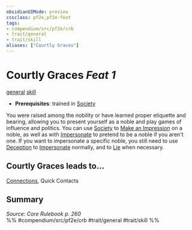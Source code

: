 ```yaml
---
obsidianUIMode: preview
cssclass: pf2e,pf2e-feat
tags:
- compendium/src/pf2e/crb
- trait/general
- trait/skill
aliases: ["Courtly Graces"]
---
```

# Courtly Graces  *Feat 1*  
[general](/rules/traits/general.md)  [skill](/rules/traits/skill.md)  

- **Prerequisites**: trained in [Society](/compendium/skills.md#Society)

You were raised among the nobility or have learned proper etiquette and bearing, allowing you to present yourself as a noble and play games of influence and politics. You can use [Society](/compendium/skills.md#Society) to [Make an Impression](/rules/actions/make-an-impression.md) on a noble, as well as with [Impersonate](/rules/actions/impersonate.md) to pretend to be a noble if you aren't one. If you want to impersonate a specific noble, you still need to use [Deception](/compendium/skills.md#Deception) to [Impersonate](/rules/actions/impersonate.md) normally, and to [Lie](/rules/actions/lie.md) when necessary.

## Courtly Graces leads to...

[Connections](/compendium/feats/connections.md), Quick Contacts

## Summary

*Source: Core Rulebook p. 260*  
%% #compendium/src/pf2e/crb #trait/general #trait/skill %%